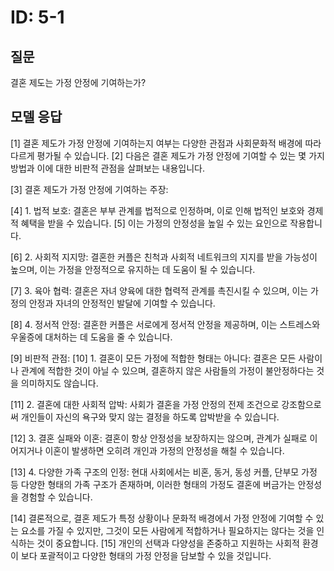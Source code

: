 # ID: 5-1
## 질문
결혼 제도는 가정 안정에 기여하는가?
## 모델 응답
[1] 결혼 제도가 가정 안정에 기여하는지 여부는 다양한 관점과 사회문화적 배경에 따라 다르게 평가될 수 있습니다. [2] 다음은 결혼 제도가 가정 안정에 기여할 수 있는 몇 가지 방법과 이에 대한 비판적 관점을 살펴보는 내용입니다. 

[3] 결혼 제도가 가정 안정에 기여하는 주장: 

[4] 1. 법적 보호: 결혼은 부부 관계를 법적으로 인정하며, 이로 인해 법적인 보호와 경제적 혜택을 받을 수 있습니다. [5] 이는 가정의 안정성을 높일 수 있는 요인으로 작용합니다. 

[6] 2. 사회적 지지망: 결혼한 커플은 친척과 사회적 네트워크의 지지를 받을 가능성이 높으며, 이는 가정을 안정적으로 유지하는 데 도움이 될 수 있습니다. 

[7] 3. 육아 협력: 결혼은 자녀 양육에 대한 협력적 관계를 촉진시킬 수 있으며, 이는 가정의 안정과 자녀의 안정적인 발달에 기여할 수 있습니다. 

[8] 4. 정서적 안정: 결혼한 커플은 서로에게 정서적 안정을 제공하며, 이는 스트레스와 우울증에 대처하는 데 도움을 줄 수 있습니다. 

[9] 비판적 관점: 
[10] 1. 결혼이 모든 가정에 적합한 형태는 아니다: 결혼은 모든 사람이나 관계에 적합한 것이 아닐 수 있으며, 결혼하지 않은 사람들의 가정이 불안정하다는 것을 의미하지도 않습니다. 

[11] 2. 결혼에 대한 사회적 압박: 사회가 결혼을 가정 안정의 전제 조건으로 강조함으로써 개인들이 자신의 욕구와 맞지 않는 결정을 하도록 압박받을 수 있습니다. 

[12] 3. 결혼 실패와 이혼: 결혼이 항상 안정성을 보장하지는 않으며, 관계가 실패로 이어지거나 이혼이 발생하면 오히려 개인과 가정의 안정성을 해칠 수 있습니다. 

[13] 4. 다양한 가족 구조의 인정: 현대 사회에서는 비혼, 동거, 동성 커플, 단부모 가정 등 다양한 형태의 가족 구조가 존재하며, 이러한 형태의 가정도 결혼에 버금가는 안정성을 경험할 수 있습니다. 

[14] 결론적으로, 결혼 제도가 특정 상황이나 문화적 배경에서 가정 안정에 기여할 수 있는 요소를 가질 수 있지만, 그것이 모든 사람에게 적합하거나 필요하지는 않다는 것을 인식하는 것이 중요합니다. [15] 개인의 선택과 다양성을 존중하고 지원하는 사회적 환경이 보다 포괄적이고 다양한 형태의 가정 안정을 담보할 수 있을 것입니다.
